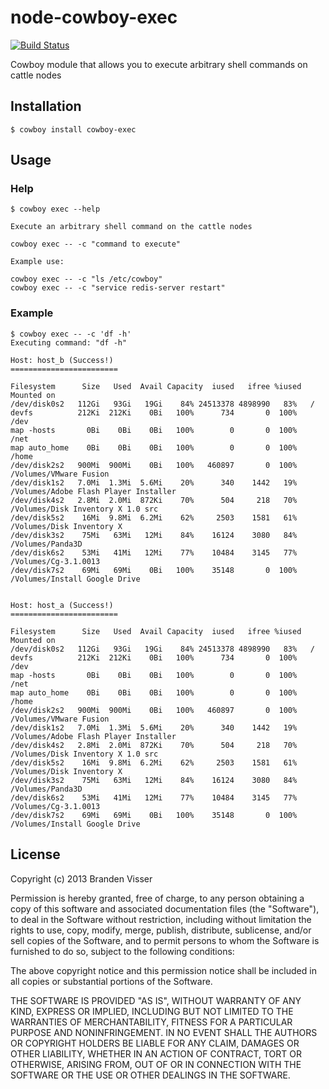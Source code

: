 # node-cowboy-exec

[![Build Status](https://travis-ci.org/oaeproject/node-cowboy-exec.png?branch=master)](https://travis-ci.org/oaeproject/node-cowboy-exec)

Cowboy module that allows you to execute arbitrary shell commands on cattle nodes

## Installation

```
$ cowboy install cowboy-exec
```

## Usage

### Help

```
$ cowboy exec --help

Execute an arbitrary shell command on the cattle nodes

cowboy exec -- -c "command to execute"

Example use:

cowboy exec -- -c "ls /etc/cowboy"
cowboy exec -- -c "service redis-server restart"
```

### Example

```
$ cowboy exec -- -c 'df -h'
Executing command: "df -h"
 
Host: host_b (Success!)
========================
 
Filesystem      Size   Used  Avail Capacity  iused   ifree %iused  Mounted on
/dev/disk0s2   112Gi   93Gi   19Gi    84% 24513378 4898990   83%   /
devfs          212Ki  212Ki    0Bi   100%      734       0  100%   /dev
map -hosts       0Bi    0Bi    0Bi   100%        0       0  100%   /net
map auto_home    0Bi    0Bi    0Bi   100%        0       0  100%   /home
/dev/disk2s2   900Mi  900Mi    0Bi   100%   460897       0  100%   /Volumes/VMware Fusion
/dev/disk1s2   7.0Mi  1.3Mi  5.6Mi    20%      340    1442   19%   /Volumes/Adobe Flash Player Installer
/dev/disk4s2   2.8Mi  2.0Mi  872Ki    70%      504     218   70%   /Volumes/Disk Inventory X 1.0 src
/dev/disk5s2    16Mi  9.8Mi  6.2Mi    62%     2503    1581   61%   /Volumes/Disk Inventory X
/dev/disk3s2    75Mi   63Mi   12Mi    84%    16124    3080   84%   /Volumes/Panda3D
/dev/disk6s2    53Mi   41Mi   12Mi    77%    10484    3145   77%   /Volumes/Cg-3.1.0013
/dev/disk7s2    69Mi   69Mi    0Bi   100%    35148       0  100%   /Volumes/Install Google Drive


Host: host_a (Success!)
========================
 
Filesystem      Size   Used  Avail Capacity  iused   ifree %iused  Mounted on
/dev/disk0s2   112Gi   93Gi   19Gi    84% 24513378 4898990   83%   /
devfs          212Ki  212Ki    0Bi   100%      734       0  100%   /dev
map -hosts       0Bi    0Bi    0Bi   100%        0       0  100%   /net
map auto_home    0Bi    0Bi    0Bi   100%        0       0  100%   /home
/dev/disk2s2   900Mi  900Mi    0Bi   100%   460897       0  100%   /Volumes/VMware Fusion
/dev/disk1s2   7.0Mi  1.3Mi  5.6Mi    20%      340    1442   19%   /Volumes/Adobe Flash Player Installer
/dev/disk4s2   2.8Mi  2.0Mi  872Ki    70%      504     218   70%   /Volumes/Disk Inventory X 1.0 src
/dev/disk5s2    16Mi  9.8Mi  6.2Mi    62%     2503    1581   61%   /Volumes/Disk Inventory X
/dev/disk3s2    75Mi   63Mi   12Mi    84%    16124    3080   84%   /Volumes/Panda3D
/dev/disk6s2    53Mi   41Mi   12Mi    77%    10484    3145   77%   /Volumes/Cg-3.1.0013
/dev/disk7s2    69Mi   69Mi    0Bi   100%    35148       0  100%   /Volumes/Install Google Drive
```

## License

Copyright (c) 2013 Branden Visser

Permission is hereby granted, free of charge, to any person obtaining a copy of this software and associated documentation files (the "Software"), to deal in the Software without restriction, including without limitation the rights to use, copy, modify, merge, publish, distribute, sublicense, and/or sell copies of the Software, and to permit persons to whom the Software is furnished to do so, subject to the following conditions:

The above copyright notice and this permission notice shall be included in all copies or substantial portions of the Software.

THE SOFTWARE IS PROVIDED "AS IS", WITHOUT WARRANTY OF ANY KIND, EXPRESS OR IMPLIED, INCLUDING BUT NOT LIMITED TO THE WARRANTIES OF MERCHANTABILITY, FITNESS FOR A PARTICULAR PURPOSE AND NONINFRINGEMENT. IN NO EVENT SHALL THE AUTHORS OR COPYRIGHT HOLDERS BE LIABLE FOR ANY CLAIM, DAMAGES OR OTHER LIABILITY, WHETHER IN AN ACTION OF CONTRACT, TORT OR OTHERWISE, ARISING FROM, OUT OF OR IN CONNECTION WITH THE SOFTWARE OR THE USE OR OTHER DEALINGS IN THE SOFTWARE.
